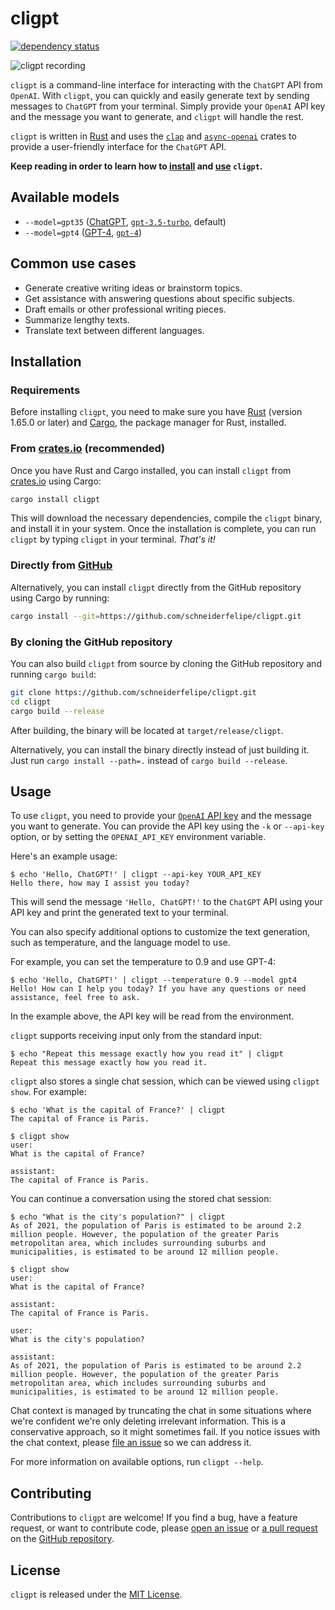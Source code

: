 # cligpt

[![dependency status](https://deps.rs/repo/github/schneiderfelipe/cligpt/status.svg)](https://deps.rs/repo/github/schneiderfelipe/cligpt)

![cligpt recording](cligpt.gif)

`cligpt` is a command-line interface for interacting
with the `ChatGPT` API from `OpenAI`.
With `cligpt`,
you can quickly and easily generate text by sending messages to `ChatGPT`
from your terminal.
Simply provide your `OpenAI` API key and the message you want to generate,
and `cligpt` will handle the rest.

`cligpt` is written in [Rust](https://www.rust-lang.org/) and uses the
[`clap`](https://github.com/clap-rs/clap)
and
[`async-openai`](https://github.com/64bit/async-openai) crates
to provide a user-friendly interface for the `ChatGPT` API.

**Keep reading in order to learn how to [install](#installation) and
[use](#usage) `cligpt`.**

## Available models

- `--model=gpt35` ([ChatGPT](https://openai.com/blog/introducing-chatgpt-and-whisper-apis),
  [`gpt-3.5-turbo`](https://platform.openai.com/docs/guides/chat), default)
- `--model=gpt4` ([GPT-4](https://openai.com/product/gpt-4), [`gpt-4`](https://platform.openai.com/docs/guides/chat))

## Common use cases

- Generate creative writing ideas or brainstorm topics.
- Get assistance with answering questions about specific subjects.
- Draft emails or other professional writing pieces.
- Summarize lengthy texts.
- Translate text between different languages.

## Installation

### Requirements

Before installing `cligpt`,
you need to make sure you have
[Rust](https://www.rust-lang.org/tools/install) (version 1.65.0 or later)
and [Cargo](https://doc.rust-lang.org/cargo/),
the package manager for Rust,
installed.

### From [crates.io](https://crates.io/crates/cligpt) (recommended)

Once you have Rust and Cargo installed,
you can install `cligpt` from [crates.io](https://crates.io/) using Cargo:

```bash
cargo install cligpt
```

This will download the necessary dependencies,
compile the `cligpt` binary,
and install it in your system.
Once the installation is complete,
you can run `cligpt` by typing `cligpt` in your terminal.
_That's it!_

### Directly from [GitHub](https://github.com/schneiderfelipe/cligpt)

Alternatively,
you can install `cligpt` directly from the GitHub repository
using Cargo by running:

```bash
cargo install --git=https://github.com/schneiderfelipe/cligpt.git
```

### By cloning the GitHub repository

You can also build `cligpt` from source by cloning the GitHub repository
and running `cargo build`:

```bash
git clone https://github.com/schneiderfelipe/cligpt.git
cd cligpt
cargo build --release
```

After building,
the binary will be located at `target/release/cligpt`.

Alternatively,
you can install the binary directly instead of just building it.
Just run `cargo install --path=.` instead of `cargo build --release`.

## Usage

To use `cligpt`,
you need to provide your
[`OpenAI` API key](https://platform.openai.com/account/api-keys)
and the message you want to generate.
You can provide the API key using the `-k` or `--api-key` option,
or by setting the `OPENAI_API_KEY` environment variable.

Here's an example usage:

```console
$ echo 'Hello, ChatGPT!' | cligpt --api-key YOUR_API_KEY
Hello there, how may I assist you today?
```

This will send the message `'Hello, ChatGPT!'` to the `ChatGPT` API using
your API key and print the generated text to your terminal.

You can also specify additional options to customize the text generation,
such as temperature,
and the language model to use.

For example,
you can set the temperature to 0.9 and use GPT-4:

```console
$ echo 'Hello, ChatGPT!' | cligpt --temperature 0.9 --model gpt4
Hello! How can I help you today? If you have any questions or need assistance, feel free to ask.
```

In the example above,
the API key will be read from the environment.

`cligpt` supports receiving input only from the standard input:

```console
$ echo "Repeat this message exactly how you read it" | cligpt
Repeat this message exactly how you read it.
```

`cligpt` also stores a single chat session,
which can be viewed using
`cligpt show`.
For example:

```console
$ echo 'What is the capital of France?' | cligpt
The capital of France is Paris.

$ cligpt show
user:
What is the capital of France?

assistant:
The capital of France is Paris.
```

You can continue a conversation using the stored chat session:

```console
$ echo "What is the city's population?" | cligpt
As of 2021, the population of Paris is estimated to be around 2.2 million people. However, the population of the greater Paris metropolitan area, which includes surrounding suburbs and municipalities, is estimated to be around 12 million people.

$ cligpt show
user:
What is the capital of France?

assistant:
The capital of France is Paris.

user:
What is the city's population?

assistant:
As of 2021, the population of Paris is estimated to be around 2.2 million people. However, the population of the greater Paris metropolitan area, which includes surrounding suburbs and municipalities, is estimated to be around 12 million people.
```

Chat context is managed by truncating the chat in some situations where
we're confident we're only deleting irrelevant information.
This is a conservative approach,
so it might sometimes fail.
If you notice issues with the chat context,
please [file an issue](https://github.com/schneiderfelipe/cligpt/issues/new) so we can address it.

For more information on available options,
run `cligpt --help`.

## Contributing

Contributions to `cligpt` are welcome!
If you find a bug,
have a feature request,
or want to contribute code,
please [open an issue](https://github.com/schneiderfelipe/cligpt/issues/new)
or [a pull request](https://github.com/schneiderfelipe/cligpt/pulls)
on the [GitHub repository](https://github.com/schneiderfelipe/cligpt).

## License

`cligpt` is released under the [MIT License](LICENSE).
